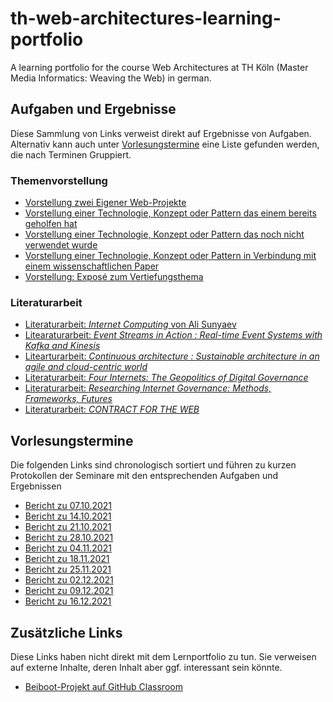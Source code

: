 # th-web-architectures-learning-portfolio
A learning portfolio for the course Web Architectures at TH Köln (Master Media Informatics: Weaving the Web) in german.

## Aufgaben und Ergebnisse
Diese Sammlung von Links verweist direkt auf Ergebnisse von Aufgaben. Alternativ kann auch unter [Vorlesungstermine](#vorlesungstermine) eine Liste gefunden werden, die nach Terminen Gruppiert.

### Themenvorstellung
- [Vorstellung zwei Eigener Web-Projekte]()
- [Vorstellung einer Technologie, Konzept oder Pattern das einem bereits geholfen hat]()
- [Vorstellung einer Technologie, Konzept oder Pattern das noch nicht verwendet wurde]()
- [Vorstellung einer Technologie, Konzept oder Pattern in Verbindung mit einem wissenschaftlichen Paper]()
- [Vorstellung: Exposé zum Vertiefungsthema]()

### Literaturarbeit
- [Literaturarbeit: *Internet Computing* von Ali Sunyaev]()
- [Litearaturarbeit: *Event Streams in Action : Real-time Event Systems with Kafka and Kinesis*]()
- [Litearturarbeit: *Continuous architecture : Sustainable architecture in an agile and cloud-centric world*]()
- [Literaturarbeit: *Four Internets: The Geopolitics of Digital Governance*]()
- [Literaturarbeit: *Researching Internet Governance: Methods, Frameworks, Futures*]()
- [Literaturarbeit: *CONTRACT FOR THE WEB*]()

## Vorlesungstermine
Die folgenden Links sind chronologisch sortiert und führen zu kurzen Protokollen der Seminare mit den entsprechenden Aufgaben und Ergebnissen

- [Bericht zu 07.10.2021](2021-10-07.md)
- [Bericht zu 14.10.2021](2021-10-14.md)
- [Bericht zu 21.10.2021](2021-10-21.md)
- [Bericht zu 28.10.2021](2021-10-28.md)
- [Bericht zu 04.11.2021](2021-11-04.md)
- [Bericht zu 18.11.2021](2021-11-18.md)
- [Bericht zu 25.11.2021](2021-11-25.md)
- [Bericht zu 02.12.2021](2021-12-02.md)
- [Bericht zu 09.12.2021](2021-12-09.md)
- [Bericht zu 16.12.2021](2021-12-16.md)


## Zusätzliche Links
Diese Links haben nicht direkt mit dem Lernportfolio zu tun. Sie verweisen auf externe Inhalte, deren Inhalt aber ggf. interessant sein könnte.
- [Beiboot-Projekt auf GitHub Classroom](https://github.com/TH-Koeln-MMI/beiboot-gruppe-1)